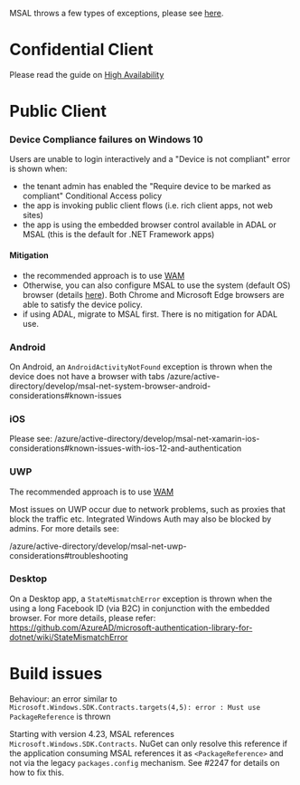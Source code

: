 MSAL throws a few types of exceptions, please see [here](https://github.com/AzureAD/microsoft-authentication-library-for-dotnet/wiki/Exceptions).

# Confidential Client

Please read the guide on [High Availability](https://github.com/AzureAD/microsoft-authentication-library-for-dotnet/wiki/High-availability)

# Public Client

### Device Compliance failures on Windows 10

Users are unable to login interactively and a "Device is not compliant" error is shown when:

* the tenant admin has enabled the "Require device to be marked as compliant" Conditional Access policy
* the app is invoking public client flows (i.e. rich client apps, not web sites)
* the app is using the embedded browser control available in ADAL or MSAL (this is the default for .NET Framework apps)

#### Mitigation
* the recommended approach is to use [WAM](wam)
* Otherwise, you can also configure MSAL to use the system (default OS) browser (details [here](/azure/active-directory/develop/msal-net-web-browsers#how-to-use-the-default-os-browser)). Both Chrome and Microsoft Edge browsers are able to satisfy the device policy. 
* if using ADAL, migrate to MSAL first. There is no mitigation for ADAL use.

### Android 

On Android, an `AndroidActivityNotFound` exception is thrown when the device does not have a browser with tabs 
/azure/active-directory/develop/msal-net-system-browser-android-considerations#known-issues

### iOS

Please see: /azure/active-directory/develop/msal-net-xamarin-ios-considerations#known-issues-with-ios-12-and-authentication

### UWP

The recommended approach is to use [WAM](wam)

Most issues on UWP occur due to network problems, such as proxies that block the traffic etc. Integrated Windows Auth may also be blocked by admins. For more details see: 

/azure/active-directory/develop/msal-net-uwp-considerations#troubleshooting

### Desktop

On a Desktop app, a `StateMismatchError` exception is thrown when the using a long Facebook ID (via B2C) in conjunction with the embedded browser.
For more details, please refer: https://github.com/AzureAD/microsoft-authentication-library-for-dotnet/wiki/StateMismatchError

# Build issues

Behaviour: an error similar to `Microsoft.Windows.SDK.Contracts.targets(4,5): error : Must use PackageReference` is thrown

Starting with version 4.23, MSAL references `Microsoft.Windows.SDK.Contracts`. NuGet can only resolve this reference if the application consuming MSAL references it as `<PackageReference>` and not via the legacy `packages.config` mechanism. See #2247 for details on how to fix this.